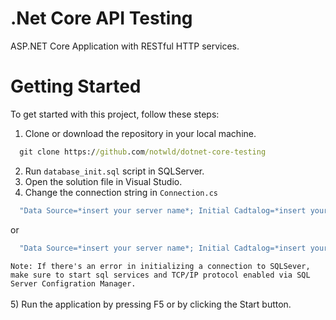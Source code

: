 # .Net Core API Testing

ASP.NET Core Application with RESTful HTTP services.

# Getting Started
To get started with this project, follow these steps:

1) Clone or download the repository in your local machine.<br>
```cmd
  git clone https://github.com/notwld/dotnet-core-testing
```
2) Run `database_init.sql` script in SQLServer.
3) Open the solution file in Visual Studio.<br>
4) Change the connection string in `Connection.cs`
```cmd
  "Data Source=*insert your server name*; Initial Cadtalog=*insert your database name*;Integrated Security = True;"
```
or
```cmd
  "Data Source=*insert your server name*; Initial Cadtalog=*insert your database name*;User=*insert your username*;Password=*insert your password*;"
```
`Note: If there's an error in initializing a connection to SQLSever, make sure to start sql services and TCP/IP protocol enabled via SQL Server Configration Manager.`<br><br>
5) Run the application by pressing F5 or by clicking the Start button.
